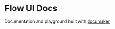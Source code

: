 # Flow UI Docs

Documentation and playground built with [documaker](https://github.com/abr-tech/FlowUI/tree/master/packages/documaker)